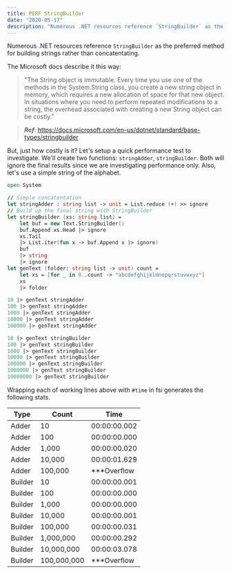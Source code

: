 ```yaml
---
title: PERF StringBuilder
date: "2020-05-17"
description: "Numerous .NET resources reference `StringBuilder` as the preferred method for building strings rather than concatentating."
---
```


Numerous .NET resources reference `StringBuilder` as the preferred method for building strings rather than concatentating.  

The Microsoft docs describe it this way:

> "The String object is immutable. Every time you use one of the methods in the System.String class, you create a new string object in memory, which requires a new allocation of space for that new object. In situations where you need to perform repeated modifications to a string, the overhead associated with creating a new String object can be costly."

> ***Ref***:  https://docs.microsoft.com/en-us/dotnet/standard/base-types/stringbuilder

But, just how costly is it?  Let's setup a quick performance test to investigate.  We'll create two functions:  `stringAdder`, `stringBuilder`.  Both will ignore the final results since we are investigating performance only.  Also, let's use a simple string of the alphabet.

```fsharp
open System

// Simple concatentation
let stringAdder : string list -> unit = List.reduce (+) >> ignore
// Build up the final string with StringBuilder
let stringBuilder (xs: string list) = 
    let buf = new Text.StringBuilder()
    buf.Append xs.Head |> ignore
    xs.Tail
    |> List.iter(fun x -> buf.Append x |> ignore)
    buf 
    |> string
    |> ignore
let genText (folder: string list -> unit) count = 
    let xs = [for _ in 0..count -> "abcdefghijklmnopqrstuvwxyz"]
    xs
    |> folder

10 |> genText stringAdder
100 |> genText stringAdder
1000 |> genText stringAdder
10000 |> genText stringAdder
100000 |> genText stringAdder

10 |> genText stringBuilder
100 |> genText stringBuilder
1000 |> genText stringBuilder
10000 |> genText stringBuilder
100000 |> genText stringBuilder
1000000 |> genText stringBuilder
10000000 |> genText stringBuilder
```

Wrapping each of working lines above with `#time` in fsi generates the following stats.

| Type    | Count       | Time         |
| ------- | ----------- | ------------ |
| Adder   | 10          | 00:00:00.002 |
| Adder   | 100         | 00:00:00.000 |
| Adder   | 1,000       | 00:00:00.020 |
| Adder   | 10,000      | 00:00:01.629 |
| Adder   | 100,000     | ***Overflow  |
| Builder | 10          | 00:00:00.001 |
| Builder | 100         | 00:00:00.000 |
| Builder | 1,000       | 00:00:00.000 |
| Builder | 10,000      | 00:00:00.001 |
| Builder | 100,000     | 00:00:00.031 |
| Builder | 1,000,000   | 00:00:00.292 |
| Builder | 10,000,000  | 00:00:03.078 |
| Builder | 100,000,000 | ***Overflow  |

